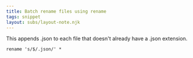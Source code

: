 ```yaml
---
title: Batch rename files using rename
tags: snippet
layout: subs/layout-note.njk
---
```


This appends .json to each file that doesn't already have a .json extension.

```commandline
rename 's/$/.json/' *
```
